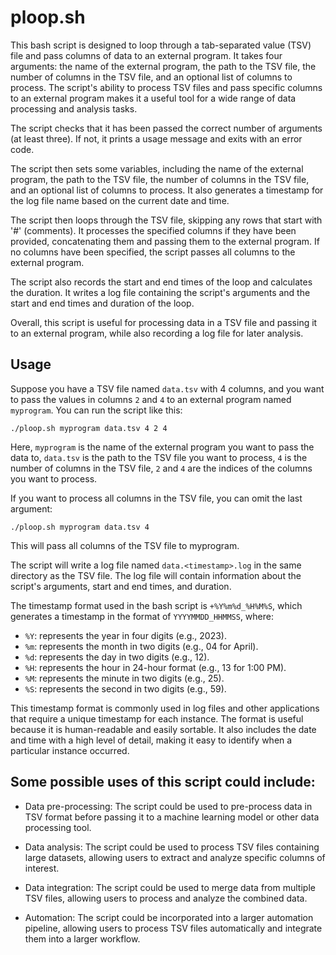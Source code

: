# ploop.sh
This bash script is designed to loop through a tab-separated value (TSV) file and pass columns of data to an external program. It takes four arguments: the name of the external program, the path to the TSV file, the number of columns in the TSV file, and an optional list of columns to process. The script's ability to process TSV files and pass specific columns to an external program makes it a useful tool for a wide range of data processing and analysis tasks.

The script checks that it has been passed the correct number of arguments (at least three). If not, it prints a usage message and exits with an error code.

The script then sets some variables, including the name of the external program, the path to the TSV file, the number of columns in the TSV file, and an optional list of columns to process. It also generates a timestamp for the log file name based on the current date and time.

The script then loops through the TSV file, skipping any rows that start with '#' (comments). It processes the specified columns if they have been provided, concatenating them and passing them to the external program. If no columns have been specified, the script passes all columns to the external program.

The script also records the start and end times of the loop and calculates the duration. It writes a log file containing the script's arguments and the start and end times and duration of the loop.

Overall, this script is useful for processing data in a TSV file and passing it to an external program, while also recording a log file for later analysis.

## Usage
Suppose you have a TSV file named `data.tsv` with 4 columns, and you want to pass the values in columns `2` and `4` to an external program named `myprogram`. You can run the script like this:

```
./ploop.sh myprogram data.tsv 4 2 4
```

Here, `myprogram` is the name of the external program you want to pass the data to, `data.tsv` is the path to the TSV file you want to process, `4` is the number of columns in the TSV file, `2` and `4` are the indices of the columns you want to process.

If you want to process all columns in the TSV file, you can omit the last argument:

```
./ploop.sh myprogram data.tsv 4
```

This will pass all columns of the TSV file to myprogram.

The script will write a log file named `data.<timestamp>.log` in the same directory as the TSV file. The log file will contain information about the script's arguments, start and end times, and duration.

The timestamp format used in the bash script is `+%Y%m%d_%H%M%S`, which generates a timestamp in the format of `YYYYMMDD_HHMMSS`, where:

* `%Y`: represents the year in four digits (e.g., 2023).
* `%m`: represents the month in two digits (e.g., 04 for April).
* `%d`: represents the day in two digits (e.g., 12).
* `%H`: represents the hour in 24-hour format (e.g., 13 for 1:00 PM).
* `%M`: represents the minute in two digits (e.g., 25).
* `%S`: represents the second in two digits (e.g., 59).

This timestamp format is commonly used in log files and other applications that require a unique timestamp for each instance. The format is useful because it is human-readable and easily sortable. It also includes the date and time with a high level of detail, making it easy to identify when a particular instance occurred.

## Some possible uses of this script could include:

* Data pre-processing: The script could be used to pre-process data in TSV format before passing it to a machine learning model or other data processing tool.

* Data analysis: The script could be used to process TSV files containing large datasets, allowing users to extract and analyze specific columns of interest.

* Data integration: The script could be used to merge data from multiple TSV files, allowing users to process and analyze the combined data.

* Automation: The script could be incorporated into a larger automation pipeline, allowing users to process TSV files automatically and integrate them into a larger workflow.
